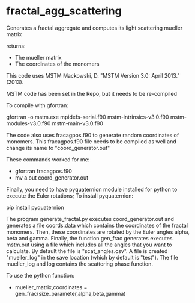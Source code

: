 # fractal_agg_scattering
Generates a fractal aggregate and computes its light scattering mueller matrix

returns: 
- The mueller matrix
- The coordinates of the monomers


This code uses MSTM 
Mackowski, D. "MSTM Version 3.0: April 2013." (2013).

MSTM code has been set in the Repo, but it needs to be re-compiled 

To compile with gfortran:

gfortran -o mstm.exe mpidefs-serial.f90 mstm-intrinsics-v3.0.f90 mstm-modules-v3.0.f90 mstm-main-v3.0.f90

The code also uses fracagpos.f90 to generate random coordinates of monomers. This fracagpos.f90 file needs to be compiled as well and change its name to "coord_generator.out"

These commands worked for me:

- gfortran fracagpos.f90
- mv a.out coord_generator.out

Finally, you need to have pyquaternion module installed for python to execute the Euler rotations; To install pyquaternion:

pip install pyquaternion

The program generate_fractal.py executes coord_generator.out and generates a file coords.data which contains the coordinates of the fractal monomers. Then, these coordinates are rotated by the Euler angles alpha, beta and gamma. Finally, the function gen_frac generates executes mstm.out using a file which includes all the angles that you want to calculate. By default the file is "scat_angles.csv". A file is created "mueller_log" in the save location (which by default is "test"). The file mueller_log and log contains the scattering phase function. 

To use the python function:
- mueller_matrix,coordinates = gen_frac(size_parameter,alpha,beta,gamma) 





